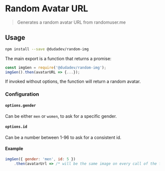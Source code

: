 Random Avatar URL
=======================
> Generates a random avatar URL from randomuser.me

## Usage
```sh
npm install --save @dudadev/random-img
```

The main export is a function that returns a promise:
```js
const imgGen = require('@dudadev/random-img');
imgGen().then(avatarURL => {...});
```

If invoked without options, the function will return a random avatar.

### Configuration
#### `options.gender`
Can be either `men` or `women`, to ask for a specific gender.

#### `options.id`
Can be a number between 1-96 to ask for a consistent id.

#### Example
```js
imgGen({ gender: 'men', id: 5 })
    .then(avatarUrl => /* will be the same image on every call of the function */)
```